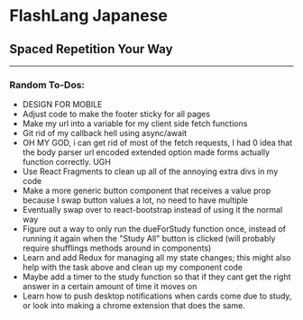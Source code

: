# FlashLang Japanese
## Spaced Repetition Your Way
<hr />

### Random To-Dos:

* DESIGN FOR MOBILE 
* Adjust code to make the footer sticky for all pages
* Make my url into a variable for my client side fetch functions
* Git rid of my callback hell using async/await
* OH MY GOD, i can get rid of most of the fetch requests, I had 0 idea that the body parser url encoded extended option made forms actually function correctly. UGH
* Use React Fragments to clean up all of the annoying extra divs in my code
* Make a more generic button component that receives a value prop because I swap button values a lot, no need to have multiple
* Eventually swap over to react-bootstrap instead of using it the normal way
* Figure out a way to only run the dueForStudy function once, instead of running it again when the "Study All" button is clicked (will probably require shufflings methods around in components)
* Learn and add Redux for managing all my state changes; this might also help with the task above and clean up my component code
* Maybe add a timer to the study function so that if they cant get the right answer in a certain amount of time it moves on
* Learn how to push desktop notifications when cards come due to study, or look into making a chrome extension that does the same.
